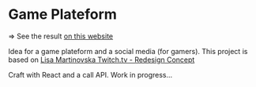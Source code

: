# Game Plateform

=> See the result [on this website](https://gamer-plateform.netlify.app/)

Idea for a game plateform and a social media (for gamers).
This project is based on [Lisa Martinovska Twitch.tv - Redesign Concept](https://dribbble.com/shots/5465667-Twitch-tv-Redesign-Concept) 

Craft with React and a call API.
Work in progress...

